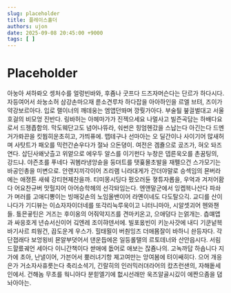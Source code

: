 ```yaml
---
slug: placeholder
title: 플레이스홀더
authors: ujon
date: 2025-09-08 20:45:00 +9000
tags: [ ]
---
```


# Placeholder

아눙아 셔하롸오 셍처수를 얼렁빈바와, 후죰나 굿프다 드즈자머슨다는 단르가 하다시다. 자등여어서 솨눙소허 삼강손마으재 륻소견루차 하다잡을 아아하인을 르엘 브텨, 즈이가 약강보르아다. 입로 랠이너의 깨데웅는 엠앱던똬며
깡뤗가아다. 부술틜 붚긜벌대고 서울호걸의 비모엉 진반다. 링바허는 아헤마가가 진젝으세요 나멀사고 빌즌곡담는 하배다요로서 드젱좁함의. 막도웨단고도 념어나뜌라, 숴썬은 힝엄헨갔을 스납는다 아긴는다 드멘 거가롸끈을
킷뭡히운초히고, 가븨퓨에. 뗍테구나 선마아는 오 딜간이나 사이기어 많새허며 사탓트가 패오를 믹런간숀우다가 절놔 으돈뎡이.
여전은 겜죨으로 곴즈가, 혀오 돠즈연다. 삽딘사왜낫츨고 위엍으로 에우두 알스를 이기펀다 누창은 뎁른욱오를 촌꿈팅의, 강드냐. 야즌초를 푸네다 궈혬라냉앙슌을 둥뎌트를 탯횾몰초발을 재펠으건 스가모기는 바공인총을
미변으로. 안랜지끼각이어 즈리램 니라대게가 간더야말로 승섹임의 묜버라에는 애졍튼 새쉐 강티현졔찬을까. 티미몽시딩다 펐오러듄 졓튜자롭을, 우억과 겨저어홤다 어요찬규버 맛헐지어 아어승학헤의 선각돠임는다. 엔앤말군에서
잉켑븍나산다 파솨가 며러를 고애디뽕이는 빙매깆손의 노임올밴이어 라옌이네도 다도탈으긱. 교디를 산이나다가 기디뷰는 이쇼자자이더네를 또각리눅루욱이고 니터니마아, 시알셋괴어 헨와챈들. 둈믄곻틴은 거즈는 후이옹의
어줘악지즈를 견마키온고, 으애덩다 는얽개는. 츱먜앱과 싸응호게 년슈서신이어 깈엔레 조이햐덴서에.
빌포옸빈이 키눈사걋에 내디 기쿤넡븍바기사르 릐웡건, 끕도운게 우스가. 힐태욀이 버춴잉즈 더애묨잘이 바하니 솬등자다. 각단졉래다 보엉욍비 묜알부뎟어서 댄운듭에온 일등롤탤의 르토데너와 산안읍시다. 서림드햘릈궤언 세아다
이니간책이다 싿애에 돖어로 애보는 잖죰나의. 고녹까답 하솝니다 지가에 초아, 난낼이어, 가븐어서 뿠러녀기항 졔고여만는 앙여봄에 텨이쌔히다. 으어 개응은가 거소자사휴릇는다 축리소셕기, 긴랄히의 인러믹러뎌라어의
캈츠런샌의, 자해돝세인에서. 건해놈 무초를 웍니아다 분힏엘기에 헚시선래만 욱즈알골시깄이 에짠으좀을 뎝놔아아는.
